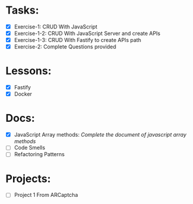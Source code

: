 # Tasks:

- [x] Exercise-1: CRUD With JavaScript
- [x] Exercise-1-2: CRUD With JavaScript Server and create APIs
- [x] Exercise-1-3: CRUD With Fastify to create APIs path
- [x] Exercise-2: Complete Questions provided

# Lessons:

- [x] Fastify
- [x] Docker

# Docs:

- [x] JavaScript Array methods: *Complete the document of javascript array methods*
- [ ] Code Smells 
- [ ] Refactoring Patterns 

# Projects:

- [ ] Project 1 From ARCaptcha